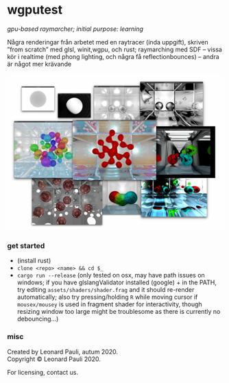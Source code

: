 # wgputest
*gpu-based raymarcher; initial purpose: learning*

Några renderingar från arbetet med en raytracer (inda uppgift), skriven ”from scratch” med glsl, winit,wgpu, och rust; raymarching med SDF – vissa kör i realtime (med phong lighting, och några få reflectionbounces) – andra är något mer krävande

![some rendering results](wgputest_collage_nov07_2020.jpg)


### get started

- (install rust)
- `clone <repo> <name> && cd $_`
- `cargo run --release` (only tested on osx, may have path issues on windows; if you have glslangValidator installed (google) + in the PATH, try editing `assets/shaders/shader.frag` and it should re-render automatically; also try pressing/holding `R` while moving cursor if `mousex/mousey` is used in fragment shader for interactivity, though resizing window too large might be troublesome as there is currently no debouncing...)


### misc

Created by Leonard Pauli, autum 2020.  
Copyright © Leonard Pauli 2020.

For licensing, contact us.
